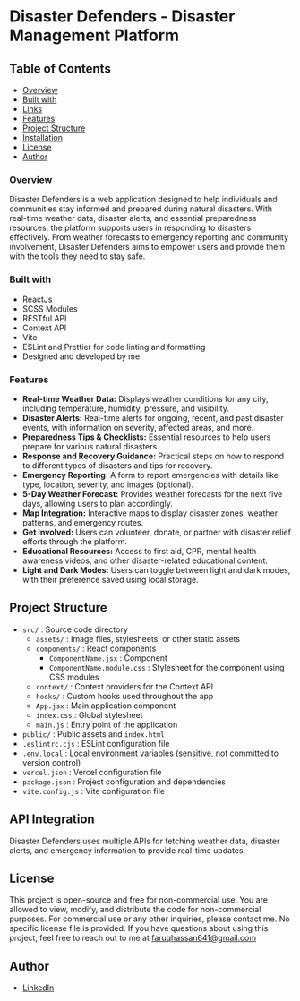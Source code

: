 # Disaster Defenders - Disaster Management Platform

## Table of Contents

- [Overview](#overview)
- [Built with](#built-with)
- [Links](#links)
- [Features](#features)
- [Project Structure](#project-structure)
- [Installation](#installation)
- [License](#license)
- [Author](#author)

### Overview

Disaster Defenders is a web application designed to help individuals and communities stay informed and prepared during natural disasters. With real-time weather data, disaster alerts, and essential preparedness resources, the platform supports users in responding to disasters effectively. From weather forecasts to emergency reporting and community involvement, Disaster Defenders aims to empower users and provide them with the tools they need to stay safe.

### Built with

- ReactJs
- SCSS Modules
- RESTful API
- Context API
- Vite
- ESLint and Prettier for code linting and formatting
- Designed and developed by me

### Features

- **Real-time Weather Data:** Displays weather conditions for any city, including temperature, humidity, pressure, and visibility.
- **Disaster Alerts:** Real-time alerts for ongoing, recent, and past disaster events, with information on severity, affected areas, and more.
- **Preparedness Tips & Checklists:** Essential resources to help users prepare for various natural disasters.
- **Response and Recovery Guidance:** Practical steps on how to respond to different types of disasters and tips for recovery.
- **Emergency Reporting:** A form to report emergencies with details like type, location, severity, and images (optional).
- **5-Day Weather Forecast:** Provides weather forecasts for the next five days, allowing users to plan accordingly.
- **Map Integration:** Interactive maps to display disaster zones, weather patterns, and emergency routes.
- **Get Involved:** Users can volunteer, donate, or partner with disaster relief efforts through the platform.
- **Educational Resources:** Access to first aid, CPR, mental health awareness videos, and other disaster-related educational content.
- **Light and Dark Modes:** Users can toggle between light and dark modes, with their preference saved using local storage.



## Project Structure

- `src/` : Source code directory
  - `assets/` : Image files, stylesheets, or other static assets
  - `components/` : React components
    - `ComponentName.jsx` : Component
    - `ComponentName.module.css` : Stylesheet for the component using CSS modules
  - `context/` : Context providers for the Context API
  - `hooks/` : Custom hooks used throughout the app
  - `App.jsx` : Main application component
  - `index.css` : Global stylesheet
  - `main.js` : Entry point of the application
- `public/` : Public assets and `index.html`
- `.eslintrc.cjs` : ESLint configuration file
- `.env.local` : Local environment variables (sensitive, not committed to version control)
- `vercel.json` : Vercel configuration file
- `package.json` : Project configuration and dependencies
- `vite.config.js` : Vite configuration file

## API Integration

Disaster Defenders uses multiple APIs for fetching weather data, disaster alerts, and emergency information to provide real-time updates.

## License

This project is open-source and free for non-commercial use. You are allowed to view, modify, and distribute the code for non-commercial purposes. For commercial use or any other inquiries, please contact me.
No specific license file is provided. If you have questions about using this project, feel free to reach out to me at faruqhassan641@gmail.com

## Author

- [LinkedIn](https://www.linkedin.com/in/hassan-faruq-4a2858311/)
